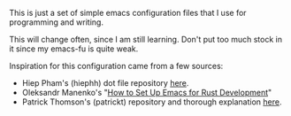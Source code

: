 This is just a set of simple emacs configuration files that I use for programming and writing.

This will change often, since I am still learning. Don't put too much stock in
it since my emacs-fu is quite weak.

Inspiration for this configuration came from a few sources:

- Hiep Pham's (hiephh) dot file repository [here](https://github.com/hiepph/dotfiles/tree/master/emacs/.emacs.d).
- Oleksandr Manenko's "[How to Set Up Emacs for Rust Development](https://manenko.com/2016/08/03/setup-emacs-for-rust-development.html)"
- Patrick Thomson's (patrickt) repository and thorough explanation [here](https://github.com/patrickt/emacs).
